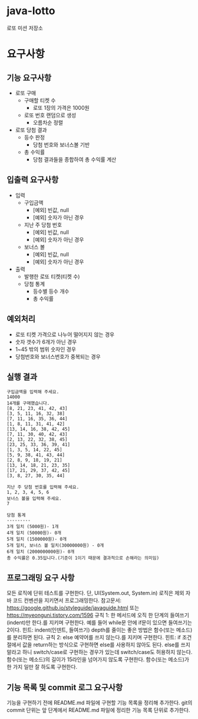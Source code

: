 # java-lotto

로또 미션 저장소

# 요구사항
## 기능 요구사항

- 로또 구매
  - 구매할 티켓 수
    - 로또 1장의 가격은 1000원
  - 로또 번호 랜덤으로 생성
    - 오름차순 정렬
- 로또 당첨 결과
  - 등수 판정
    - 당첨 번호와 보너스볼 기반
  - 총 수익률
    - 당첨 결과들을 종합하여 총 수익률 계산

## 입출력 요구사항

- 입력
  - 구입금액
    - [예외] 빈값, null
    - [예외] 숫자가 아닌 경우
  - 지난 주 당첨 번호
    - [예외] 빈값, null
    - [예외] 숫자가 아닌 경우
  - 보너스 볼
    - [예외] 빈값, null
    - [예외] 숫자가 아닌 경우
- 출력
  - 발행한 로또 티켓(티켓 수)
  - 당첨 통계
    - 등수별 등수 개수
    - 총 수익률

## 예외처리
- 로또 티켓 가격으로 나누어 떨어지지 않는 경우
- 숫자 갯수가 6개가 아닌 경우
- 1~45 밖의 범위 숫자인 경우
- 당첨번호와 보너스번호가 중복되는 경우

## 실행 결과
```
구입금액을 입력해 주세요.
14000
14개를 구매했습니다.
[8, 21, 23, 41, 42, 43]
[3, 5, 11, 16, 32, 38]
[7, 11, 16, 35, 36, 44]
[1, 8, 11, 31, 41, 42]
[13, 14, 16, 38, 42, 45]
[7, 11, 30, 40, 42, 43]
[2, 13, 22, 32, 38, 45]
[23, 25, 33, 36, 39, 41]
[1, 3, 5, 14, 22, 45]
[5, 9, 38, 41, 43, 44]
[2, 8, 9, 18, 19, 21]
[13, 14, 18, 21, 23, 35]
[17, 21, 29, 37, 42, 45]
[3, 8, 27, 30, 35, 44]

지난 주 당첨 번호를 입력해 주세요.
1, 2, 3, 4, 5, 6
보너스 볼을 입력해 주세요.
7

당첨 통계
---------
3개 일치 (5000원)- 1개
4개 일치 (50000원)- 0개
5개 일치 (1500000원)- 0개
5개 일치, 보너스 볼 일치(30000000원) - 0개
6개 일치 (2000000000원)- 0개
총 수익률은 0.35입니다.(기준이 1이기 때문에 결과적으로 손해라는 의미임)
```


## 프로그래밍 요구 사항
모든 로직에 단위 테스트를 구현한다. 단, UI(System.out, System.in) 로직은 제외
자바 코드 컨벤션을 지키면서 프로그래밍한다.
참고문서: https://google.github.io/styleguide/javaguide.html 또는 https://myeonguni.tistory.com/1596
규칙 1: 한 메서드에 오직 한 단계의 들여쓰기(indent)만 한다.를 지키며 구현한다.
예를 들어 while문 안에 if문이 있으면 들여쓰기는 2이다.
힌트: indent(인덴트, 들여쓰기) depth를 줄이는 좋은 방법은 함수(또는 메소드)를 분리하면 된다.
규칙 2: else 예약어를 쓰지 않는다.를 지키며 구현한다.
힌트: if 조건절에서 값을 return하는 방식으로 구현하면 else를 사용하지 않아도 된다.
else를 쓰지 말라고 하니 switch/case로 구현하는 경우가 있는데 switch/case도 허용하지 않는다.
함수(또는 메소드)의 길이가 15라인을 넘어가지 않도록 구현한다.
함수(또는 메소드)가 한 가지 일만 잘 하도록 구현한다.

## 기능 목록 및 commit 로그 요구사항
기능을 구현하기 전에 README.md 파일에 구현할 기능 목록을 정리해 추가한다.
git의 commit 단위는 앞 단계에서 README.md 파일에 정리한 기능 목록 단위로 추가한다.
